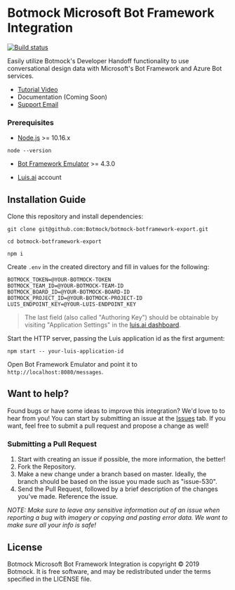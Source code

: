 # Botmock Microsoft Bot Framework Integration

[![Build status](https://ci.appveyor.com/api/projects/status/40b85tj9tbyqb6c0?svg=true)](https://ci.appveyor.com/project/nonnontrivial/botmock-botframework-export)

Easily utilize Botmock's Developer Handoff functionality to use conversational design data with Microsoft's Bot Framework and Azure Bot services.

- [Tutorial Video](https://www.youtube.com/watch?v=3P8XwT20QXs)
- Documentation (Coming Soon)
- [Support Email](mailto:help@botmock.com)

### Prerequisites

- [Node.js](https://nodejs.org/en/) >= 10.16.x

```shell
node --version
```

- [Bot Framework Emulator](https://github.com/Microsoft/BotFramework-Emulator/blob/master/README.md) >= 4.3.0

- [Luis.ai](https://www.luis.ai) account

## Installation Guide

Clone this repository and install dependencies:

```shell
git clone git@github.com:Botmock/botmock-botframework-export.git

cd botmock-botframework-export

npm i
```

Create `.env` in the created directory and fill in values for the following:

```shell
BOTMOCK_TOKEN=@YOUR-BOTMOCK-TOKEN
BOTMOCK_TEAM_ID=@YOUR-BOTMOCK-TEAM-ID
BOTMOCK_BOARD_ID=@YOUR-BOTMOCK-BOARD-ID
BOTMOCK_PROJECT_ID=@YOUR-BOTMOCK-PROJECT-ID
LUIS_ENDPOINT_KEY=@YOUR-LUIS-ENDPOINT_KEY
```

> The last field (also called "Authoring Key") should be obtainable by visiting "Application Settings" in the [luis.ai dashboard](https://www.luis.ai/applications).

Start the HTTP server, passing the Luis application id as the first argument:

```shell
npm start -- your-luis-application-id
```

Open Bot Framework Emulator and point it to `http://localhost:8080/messages`.

## Want to help?

Found bugs or have some ideas to improve this integration? We'd love to to hear from you! You can start by submitting an issue at the [Issues](https://github.com/Botmock/botmock-botframework-export/issues) tab. If you want, feel free to submit a pull request and propose a change as well!

### Submitting a Pull Request

1. Start with creating an issue if possible, the more information, the better!
2. Fork the Repository.
3. Make a new change under a branch based on master. Ideally, the branch should be based on the issue you made such as "issue-530".
4. Send the Pull Request, followed by a brief description of the changes you've made. Reference the issue.

_NOTE: Make sure to leave any sensitive information out of an issue when reporting a bug with imagery or copying and pasting error data. We want to make sure all your info is safe!_

## License

Botmock Microsoft Bot Framework Integration is copyright © 2019 Botmock. It is free software, and may be redistributed under the terms specified in the LICENSE file.
